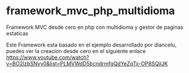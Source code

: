 # framework_mvc_php_multidioma
Framework MVC desde cero en php con multidioma y gestor de paginas estaticas

Este Framework esta basado en el ejemplo desarrollado por dlancelu, puedes ver la creacion desde cero en el siguiente enlace https://www.youtube.com/watch?v=BO2lzbSNvy0&list=PLMVWdD5bcndrmfgQdYeZqTx-OP8SQilJK

